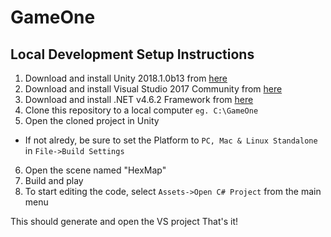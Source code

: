 # GameOne
## Local Development Setup Instructions

1. Download and install Unity 2018.1.0b13 from [here](https://unity3d.com/unity/beta/unity2018.1.0b13)
2. Download and install Visual Studio 2017 Community from [here](https://www.visualstudio.com/downloads)
3. Download and install .NET v4.6.2 Framework from [here](https://www.microsoft.com/en-us/download/details.aspx?id=53344)
4. Clone this repository to a local computer `eg. C:\GameOne`
5. Open the cloned project in Unity 
- If not alredy, be sure to set the Platform to `PC, Mac & Linux Standalone` in `File->Build Settings`
6. Open the scene named "HexMap"
7. Build and play
8. To start editing the code, select `Assets->Open C# Project` from the main menu

This should generate and open the VS project
That's it!
